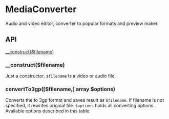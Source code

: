 # MediaConverter
Audio and video editor, converter to popular formats and preview maker.

## API
[__construct($filename)](__construct)


### __construct($filename)
Just a constructor. `$filename` is a video or audio file.

### convertTo3gp([$filename,] array $options)
Converts the to 3gp format and saves result as `$filename`. If filename is not specified, it rewrites original file.
`$options` holds all converting options. Available options described in this table:
